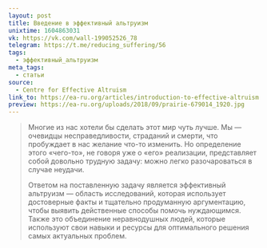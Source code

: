 ```yaml
---
layout: post
title: Введение в эффективный альтруизм
unixtime: 1604863031
vk: https://vk.com/wall-199052526_78
telegram: https://t.me/reducing_suffering/56
tags:
  - эффективный_альтруизм
meta_tags:
  - статьи
source:
  - Centre for Effective Altruism
link_to: https://ea-ru.org/articles/introduction-to-effective-altruism
preview: https://ea-ru.org/uploads/2018/09/prairie-679014_1920.jpg
---
```

>Многие из нас хотели бы сделать этот мир чуть лучше. Мы — очевидцы несправедливости, страданий и смерти, что пробуждает в нас желание что-то изменить. Но определение этого «чего-то», не говоря уже о «его» реализации, представляет собой довольно трудную задачу: можно легко разочароваться в случае неудачи.
>
>Ответом на поставленную задачу является эффективный альтруизм — область исследований, которая использует достоверные факты и тщательно продуманную аргументацию, чтобы выявить действенные способы помочь нуждающимся. Также это объединение неравнодушных людей, которые используют свои навыки и ресурсы для оптимального решения самых актуальных проблем.
